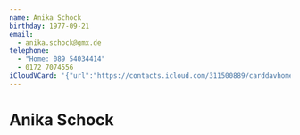 ```yaml
---
name: Anika Schock
birthday: 1977-09-21
email:
  - anika.schock@gmx.de
telephone:
  - "Home: 089 54034414"
  - 0172 7074556
iCloudVCard: '{"url":"https://contacts.icloud.com/311500889/carddavhome/card/NDQ0Ny0wN0UxMDYxNC0wMEYyLTEzMzYtRkYxMC0wMDc3Mg==.vcf","etag":"\"kmfhcnn6\"","data":"BEGIN:VCARD\r\nVERSION:3.0\r\nFN:\r\nN:Schock;Anika;;;\r\nUID:4447-07E10614-00F2-1336-FF10-00772\r\nBDAY;VALUE=date:1977-09-21\r\nPRODID:-//Apple Inc.//Apple WebDAV Outlook Store 4.8.26//ENX-APPLE-OL-MAPPI\r\n NG-INFO:1\r\nREV:2025-04-03T22:13:54Z\r\nORG:;\r\nEMAIL:anika.schock@gmx.de\r\nTEL;TYPE=HOME:089 54034414\r\nTEL;TYPE=CELL:0172 7074556\r\nEND:VCARD"}'
---
```

# Anika Schock